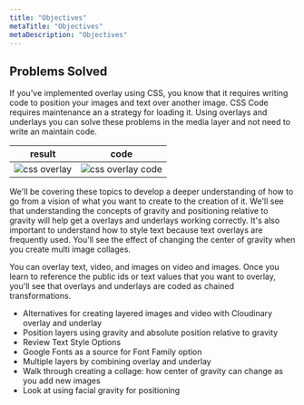 ```yaml
---
title: "Objectives"
metaTitle: "Objectives"
metaDescription: "Objectives"
---
```


## Problems Solved

If you've implemented overlay using CSS, you know that it requires writing code to position your images and text over another image. CSS Code requires maintenance an a strategy for loading it.  Using overlays and underlays you can solve these problems in the media layer and not need to write an maintain code.

result|code
:-------------------------:|:-------------------------:
![css overlay](https://res.cloudinary.com/cloudinary-training/image/upload/v1590880019/book/ou-css-overlay.png)|![css overlay code](https://res.cloudinary.com/cloudinary-training/image/upload/v1590880066/book/ou-overlay-css-code.png)


We'll be covering these topics to develop a deeper understanding of how to go from a vision of what you want to create to the creation of it. We'll see that understanding the concepts of gravity and positioning relative to gravity will help get a overlays and underlays working correctly.  It's also important to understand how to style text because text overlays are frequently used.  You'll see the effect of changing the center of gravity when you create multi image collages.

You can overlay text, video, and images on video and images.  Once you learn to reference the public ids or text values that you want to overlay, you'll see that overlays and underlays are coded as chained transformations.

- Alternatives for creating layered images and video with Cloudinary overlay and underlay
- Position layers using gravity and absolute position relative to gravity
- Review Text Style Options 
- Google Fonts as a source for Font Family option
- Multiple layers by combining overlay and underlay
- Walk through creating a collage: how center of gravity can change as you add new images
- Look at using facial gravity for positioning






